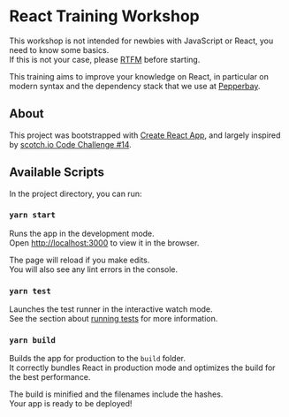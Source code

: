# React Training Workshop

This workshop is not intended for newbies with JavaScript or React, you need to know some basics.  
If this is not your case, please [RTFM](https://fr.reactjs.org/docs/getting-started.html) before starting.

This training aims to improve your knowledge on React, in particular on modern syntax and the dependency stack that we use at [Pepperbay](https://pepperbay.fr/).

## About

This project was bootstrapped with [Create React App](https://github.com/facebook/create-react-app), and largely inspired by [scotch.io Code Challenge #14](https://scotch.io/bar-talk/code-challenge-14-test-your-knowledge-of-react-hooks).

## Available Scripts

In the project directory, you can run:

### `yarn start`

Runs the app in the development mode.\
Open [http://localhost:3000](http://localhost:3000) to view it in the browser.

The page will reload if you make edits.\
You will also see any lint errors in the console.

### `yarn test`

Launches the test runner in the interactive watch mode.\
See the section about [running tests](https://facebook.github.io/create-react-app/docs/running-tests) for more information.

### `yarn build`

Builds the app for production to the `build` folder.\
It correctly bundles React in production mode and optimizes the build for the best performance.

The build is minified and the filenames include the hashes.\
Your app is ready to be deployed!
